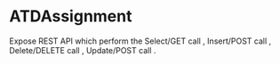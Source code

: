 # ATDAssignment
Expose REST API which perform the Select/GET call , Insert/POST call , Delete/DELETE call , Update/POST call .
